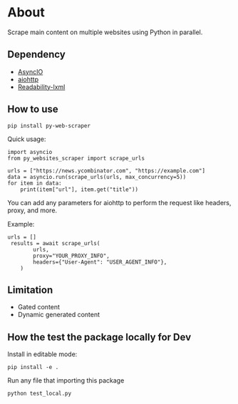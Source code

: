 # About
Scrape main content on multiple websites using Python in parallel. 

## Dependency
- [AsyncIO](https://docs.python.org/3/library/asyncio.html)
- [aiohttp](https://docs.aiohttp.org/en/stable/)
- [Readability-lxml](https://pypi.org/project/readability-lxml/)

## How to use 
```
pip install py-web-scraper
```

Quick usage:
```
import asyncio
from py_websites_scraper import scrape_urls

urls = ["https://news.ycombinator.com", "https://example.com"]
data = asyncio.run(scrape_urls(urls, max_concurrency=5))
for item in data:
    print(item["url"], item.get("title"))
```

You can add any parameters for aiohttp to perform the request like headers, proxy, and more.

Example:
```
urls = []
 results = await scrape_urls(
        urls,
        proxy="YOUR_PROXY_INFO",
        headers={"User-Agent": "USER_AGENT_INFO"},
    )
```

## Limitation
- Gated content
- Dynamic generated content

## How the test the package locally for Dev
Install in editable mode:
```
pip install -e .
```

Run any file that importing this package
```
python test_local.py
```